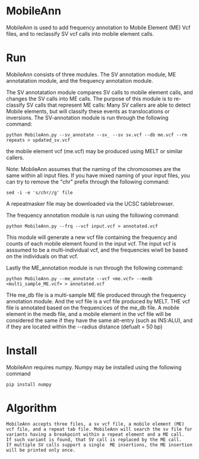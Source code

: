 # MobileAnn
MobileAnn is used to add frequency annotation to Mobile Element (ME) Vcf files, and to reclassify SV vcf calls into mobile element calls.
# Run
MobileAnn consists of three modules. The SV annotation module, ME annotatation module, and the frequency annotation module.

The SV annotatation module compares SV calls to mobile element calls, and changes the SV calls into ME calls. The purpose of this module is to re-classify SV calls that represent ME calls: Many SV callers are able to detect Mobile elements, but will classify these events as translocations or inversions. The SV-annotation module is run through the following command:


    python MobileAnn.py --sv_annotate --sv_ --sv sv.vcf --db me.vcf --rm repeats > updated_sv.vcf

the mobile element vcf (me.vcf) may be produced using MELT or similar callers.

Note: MobileAnn assumes that the naming of the chromosomes are the same within all input files. If you have mixed naming of your input files, you can try to remove the "chr" prefix through the following command:

    sed -i -e 's/chr//g' file

A repeatmasker file may be downloaded via the UCSC tablebrowser.

The frequency annotation module is run using the following command:

	python MobileAnn.py --frq --vcf input.vcf > annotated.vcf

This  module will generate a new vcf file containing the frequency and counts of each mobile element found in the input vcf. The input vcf is asssumed to be a multi-individual vcf, and  the frequencies wiwll be based on the individuals on that vcf.

Lastly the ME_annotation module is run through the following command:

    python MobileAnn.py --me_annotate --vcf <me.vcf> --medb <multi_sample_ME.vcf> > annotated.vcf

THe me_db file is a multi-sample ME file produced through the frequency annotation module. And  the vcf file is a vcf file produced by MELT. THE vcf file is annotated based on the frequencices of the me_db file. 
A mobile element in the medb file, and a mobile element in the vcf file will be considered the same if they have the same alt-entry (such as INS:ALU), and if they are located within the --radius distance (defualt = 50 bp)

# Install
MobileAnn requires numpy. Numpy may be installed using the following command

	pip install numpy

# Algorithm
    
    MobileAnn accepts three files, a sv vcf file, a mobile element (ME) vcf file, and a repeat tab file. MobileAnn will search the sv file for variants having a breakpoint within a repeat element and a ME call.
    If such variant is found, that SV call is replaced by the ME call.
    If multiple SV calls support a single  ME insertions, the ME insertion will be printed only once.

